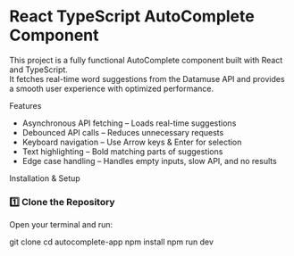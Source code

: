 # React TypeScript AutoComplete Component

This project is a fully functional AutoComplete component built with React and TypeScript.  
It fetches real-time word suggestions from the Datamuse API and provides a smooth user experience with optimized performance.

Features
- Asynchronous API fetching – Loads real-time suggestions  
- Debounced API calls – Reduces unnecessary requests  
- Keyboard navigation – Use Arrow keys & Enter for selection  
- Text highlighting – Bold matching parts of suggestions  
- Edge case handling – Handles empty inputs, slow API, and no results  

Installation & Setup

### 1️⃣ Clone the Repository
Open your terminal and run:

git clone <repo-link>
cd autocomplete-app
npm install
npm run dev

